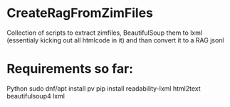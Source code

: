 # CreateRagFromZimFiles
Collection of scripts to extract zimfiles, BeautifulSoup them to lxml (essentialy kicking out all htmlcode in it) and than convert it to a RAG jsonl

# Requirements so far:
Python
sudo dnf/apt install pv
pip install readability-lxml html2text beautifulsoup4 lxml

